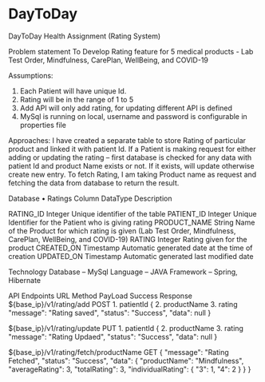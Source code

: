 # DayToDay

DayToDay Health Assignment (Rating System)

Problem statement
 	    To Develop Rating feature for 5 medical products -  Lab Test Order, Mindfulness, CarePlan, WellBeing, and COVID-19

Assumptions:  
1.	Each Patient will have unique Id.  
2.	Rating will be in the range of 1 to 5
3.	Add API will only add rating, for updating different API is defined
4.	MySql is running on local, username and password is configurable in properties file

Approaches:
I have created a separate table to store Rating of particular product and linked it with patient Id.
 If a Patient is making request for either adding or updating the rating – first database is checked for any data with patient Id and product Name exists or not. If it exists, will update otherwise create new entry.
To fetch Rating, I am taking Product name as request and fetching the data from database to return the result.


Database
•	Ratings
Column	        DataType	              Description

RATING_ID	      Integer	                Unique identifier of the table
PATIENT_ID	    Integer	                Unique Identifier for the Patient who is giving rating
PRODUCT_NAME	  String	                Name of the Product for which rating is given (Lab Test Order, Mindfulness, CarePlan, WellBeing, and COVID-19)
RATING	        Integer	                Rating given for the product
CREATED_ON	  Timestamp	                Automatic generated date at the time of creation
UPDATED_ON	  Timestamp	                Automatic generated last modified date


Technology
Database – MySql
Language – JAVA
Framework – Spring, Hibernate


API Endpoints
         URL                         	Method	       PayLoad	          Success Response
${base_ip}/v1/rating/add	            POST	      1.	patientId           {
                                                  2.	productName
                                                  3.	rating	              "message": "Rating saved",
                                                                             "status": "Success",
                                                                             "data": null
                                                                          }
                                                           

${base_ip}/v1/rating/update	         PUT	        1.	patientId            {
                                                  2.	productName
                                                  3.	rating	                 "message": "Rating Updaed",
                                                                               "status": "Success",
                                                                               "data": null
                                                                            }

${base_ip}/v1/rating/fetch/productName	GET	                              	{
                                                                              "message": "Rating Fetched",
                                                                               "status": "Success",
                                                                                "data": {
                                                                                   "productName": "Mindfulness",
                                                                                    "averageRating": 3,
                                                                                    "totalRating": 3,
                                                                                    "individualRating": {
                                                                                                       "3": 1,
                                                                                                        "4": 2
                                                                                                        }
                                                                                          }
                                                                            }


